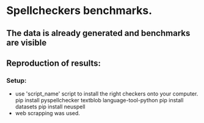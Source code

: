 # Spellcheckers benchmarks.

## The data is already generated and benchmarks are visible


## Reproduction of results:
### Setup:
- use 'script_name' script to install the right checkers onto your computer.
pip install pyspellchecker textblob language-tool-python
pip install datasets
pip install neuspell
- web scrapping was used.


